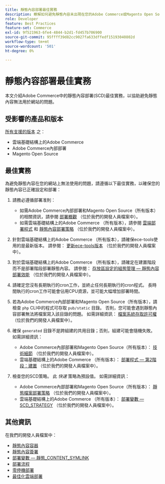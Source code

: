```yaml
---
title: 靜態內容部署最佳實務
description: 瞭解如何避免靜態內容未出現在您的Adobe Commerce或Magento Open Source店面的問題。
role: Developer
feature: Best Practices
feature-set: Commerce
exl-id: 9f521963-6fe4-4844-b2d1-fd457b706900
source-git-commit: 95ffff39d82cc9027fa633dffedf15193040802d
workflow-type: tm+mt
source-wordcount: '501'
ht-degree: 0%

---
```


# 靜態內容部署最佳實務

本文介紹Adobe Commerce中的靜態內容部署(SCD)最佳實務，以協助避免靜態內容無法用於網站的問題。

## 受影響的產品和版本

[所有支援的版本](../../../release/versions.md) 之：

* 雲端基礎結構上的Adobe Commerce
* Adobe Commerce內部部署
* Magento Open Source

## 最佳實務

為避免靜態內容在您的網站上無法使用的問題，請遵循以下最佳實務，以確保您的靜態內容已正確設定和部署：

1. 請務必遵循部署准則：
   * 如需Adobe Commerce內部部署和Magento Open Source（所有版本）的相關資訊，請參閱 [部署概觀](../../../configuration/deployment/overview.md) （位於我們的開發人員檔案中）。
   * 如需雲端基礎結構上的Adobe Commerce （所有版本），請參閱 [雲端部署程式](https://devdocs.magento.com/cloud/deploy/cloud-deployment-process.html) 和 [靜態內容部署策略](https://devdocs.magento.com/cloud/deploy/static-content-deployment.html) （位於我們的開發人員檔案中）。

1. 針對雲端基礎結構上的Adobe Commerce （所有版本），請確保ece-tools使用的是最新版本。 請參閱： [更新ece-tools版本](https://devdocs.magento.com/cloud/release-notes/ece-release-notes.html) （位於我們的開發人員檔案中）。
1. 對於雲端基礎結構上的Adobe Commerce （所有版本），請確定在建置階段而不是部署階段部署靜態內容。 請參閱： [存放區設定的組態管理 — 靜態內容部署效能](https://devdocs.magento.com/cloud/live/sens-data-over.html#cloud-confman-scd-over) （位於我們的開發人員檔案中）。
1. 請確定您沒有長期執行的cron工作，並終止任何長期執行的cron程式。 長時間執行的cron工作可能會佔用CPU資源，並可能大幅增加部署時間。
1. 若為Adobe Commerce內部部署和Magento Open Source（所有版本），請檢查 `php` CLI中的程式可存取 `pub/static` 目錄。 否則，您可能會遇到靜態內容部署無法將檔案寫入該目錄的問題。 如需詳細資訊： [檔案系統存取許可權](https://experienceleague.adobe.com/docs/commerce-operations/configuration-guide/deployment/file-system-permissions.html) （位於我們的開發人員檔案中）。
1. 確保 `generated` 目錄不是跨組建的共用目錄；否則，組建可能會隨機失敗。 如需詳細資訊：
   * Adobe Commerce內部部署和Magento Open Source（所有版本）： [技術細節](https://experienceleague.adobe.com/docs/commerce-operations/configuration-guide/deployment/technical-details.html) （位於我們的開發人員檔案中）。
   * 雲端基礎結構上的Adobe Commerce （所有版本）： [部署程式 — 第2階段：建置](https://devdocs.magento.com/cloud/reference/discover-deploy.html#cloud-deploy-over-phases-build) （位於我們的開發人員檔案中）。

1. 檢查您的SCD策略。 此 *快速* 策略為預設值。 如需詳細資訊：
   * Adobe Commerce內部部署和Magento Open Source（所有版本）： [靜態檔案部署策略](https://experienceleague.adobe.com/docs/commerce-operations/configuration-guide/cli/static-view/static-view-file-strategy.html) （位於我們的開發人員檔案中）。
   * 雲端基礎結構上的Adobe Commerce （所有版本）： [部署變數 — SCD\_STRATEGY](https://devdocs.magento.com/cloud/env/variables-deploy.html#scd_strategy) （位於我們的開發人員檔案中）。

## 其他資訊

在我們的開發人員檔案中：

* [靜態內容容器](https://developer.adobe.com/commerce/admin-developer/pattern-library/containers/static-content/)
* [靜態內容簽署](https://experienceleague.adobe.com/docs/commerce-operations/configuration-guide/cache/static-content-signing.html)
* [部署變數 — 靜態\_CONTENT\_SYMLINK](https://devdocs.magento.com/cloud/env/variables-deploy.html#static_content_symlink)
* [部署流程](../../../performance/deployment-flow.md)
* [零停機部署](https://devdocs.magento.com/cloud/deploy/reduce-downtime.html)
* [最佳化雲端部署](https://devdocs.magento.com/cloud/deploy/optimize-cloud-deployment.html)
